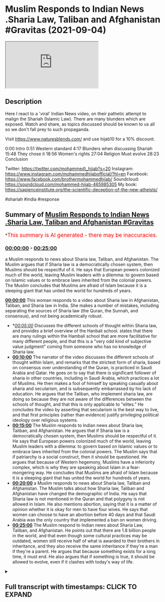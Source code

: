 # Muslim Responds to Indian News .Sharia Law, Taliban and Afghanistan #Gravitas (2021-09-04)

<iframe loading='lazy' src='https://www.youtube.com/embed/nvIoWunqmZ4'></iframe>

## Description

Here I react to a 'viral' Indian News video, on their pathetic attempt to malign the Shariah (Islamic Law). There are many blunders which are exposed. Watch and share, as topics discussed should be known to us all so we don't fall prey to such propaganda.

Visit https://www.naturesblends.com/ and use hijab10 for a 10% discount.

0:00 Intro
0:51 Western standard
4:17 Blunders when discussing Shariah
15:48 They chose it
18:56 Women's rights
27:04 Religion Must evolve
28:23 Conclusion

Twitter: https://twitter.com/mohammed\_hijab?s=20
Instagram: https://www.instagram.com/mohammedhijabofficial/?hl=en
Facebook: https://www.facebook.com/brothermohammedhijab/
Soundcloud: https://soundcloud.com/mohammed-hijab-465985305
My book: https://sapienceinstitute.org/the-scientific-deception-of-the-new-atheists/

\#shariah #india #response

## Summary of [Muslim Responds to Indian News .Sharia Law, Taliban and Afghanistan #Gravitas](https://www.youtube.com/watch?v=nvIoWunqmZ4)

\*<span style="color:red; font-size:125%">This summary is AI generated - there may be inaccuracies</span>.

### [00:00:00](https://www.youtube.com/watch?v=nvIoWunqmZ4\&t=0) - [00:25:00](https://www.youtube.com/watch?v=nvIoWunqmZ4\&t=1500)

a Muslim responds to news about Sharia law, Taliban, and Afghanistan. The Muslim argues that if Sharia law is a democratically chosen system, then Muslims should be respectful of it. He says that European powers colonized much of the world, leaving Muslim leaders with a dilemma: to govern based on Islamic values or to embrace laws inherited from the colonial powers. The Muslim concludes that Muslims are afraid of Islam because it is a sleeping giant that has united the world for hundreds of years.

**[00:00:00](https://www.youtube.com/watch?v=nvIoWunqmZ4\&t=0)** This woman responds to a video about Sharia law in Afghanistan, Taliban, and Sharia law in India. She makes a number of mistakes, including separating the sources of Sharia law (the Quran, the Sunnah, and consensus), and not being academically robust.

*   \**[00:05:00](https://www.youtube.com/watch?v=nvIoWunqmZ4\&t=300)* Discusses the different schools of thought within Sharia law, and provides a brief overview of the Hanbali school. states that there are many rulings within the Hambali school that are more facilitative for many different people, and that this is a "very odd kind of subjective value judgment" coming from someone who has no knowledge of Sharia law.
*   **[00:10:00](https://www.youtube.com/watch?v=nvIoWunqmZ4\&t=600)** The narrator of the video discusses the different schools of thought within Islam, and remarks that the strictest form of sharia, based on consensus over understanding of the Quran, is practiced in Saudi Arabia and Qatar. He goes on to say that there is significant follower of sharia in other countries, including in Saudi Arabia, which practices a lot of Muslims. He then makes a fool of himself by speaking casually about sharia and secularism, and is subsequently embarrassed by his lack of education. He argues that the Taliban, who implement sharia law, are doing so because they are not aware of the differences between the schools of thought, and that this is only applicable to "elites." He concludes the video by asserting that secularism is the best way to live, and that first principles (rather than evidence) justify privileging political ideology over religious systems.
*   **[00:15:00](https://www.youtube.com/watch?v=nvIoWunqmZ4\&t=900)** The Muslim responds to Indian news about Sharia law, Taliban, and Afghanistan. He argues that if Sharia law is a democratically chosen system, then Muslims should be respectful of it. He says that European powers colonized much of the world, leaving Muslim leaders with a dilemma: to govern based on Islamic values or to embrace laws inherited from the colonial powers. The Muslim says that if patriarchy is a social construct, then it should be questioned. He argues that because of Western hegemony, Muslims have a inferiority complex, which is why they are speaking about Islam in a fear-mongering way. He concludes that Muslims are afraid of Islam because it is a sleeping giant that has united the world for hundreds of years.
*   **[00:20:00](https://www.youtube.com/watch?v=nvIoWunqmZ4\&t=1200)**  a Muslim responds to news about Sharia law, Taliban and Afghanistan. The Muslim talks about how Sharia law, Taliban and Afghanistan have changed the demographic of India. He says that Sharia law is not mentioned in the Quran and that polygyny is not allowed in Islam. He also mentions abortion, saying that it is a matter of opinion whether it is okay for men to have four wives. He says that women can choose to have an abortion before 40 days and that Saudi Arabia was the only country that implemented a ban on women driving.
*   **[00:25:00](https://www.youtube.com/watch?v=nvIoWunqmZ4\&t=1500)** The Muslim respond to Indian news about Sharia Law, Taliban, and Afghanistan. He points out that there are 1.8 billion people in the world, and that even though some cultural practices may be outdated, women still receive half of what is awarded to their brothers in inheritance, and they also receive the same inheritance if they're a man if they're a parent. He argues that because something exists for a long time, it must end. He also argues that if something is true, it should be allowed to evolve, even if it clashes with today's way of life.

<details><summary><h2>Full transcript with timestamps: CLICK TO EXPAND</h2></summary>

[0:00:00](https://youtu.be/nvIoWunqmZ4?t=0) \[Music]\
[0:00:05](https://youtu.be/nvIoWunqmZ4?t=5) is the hijab 10\
[0:00:07](https://youtu.be/nvIoWunqmZ4?t=7) discount code for 10 percent discount on\
[0:00:09](https://youtu.be/nvIoWunqmZ4?t=9) a wide range of products including\
[0:00:11](https://youtu.be/nvIoWunqmZ4?t=11) premium ethiopian black seed products\
[0:00:14](https://youtu.be/nvIoWunqmZ4?t=14) assalamu alaikum\
[0:00:16](https://youtu.be/nvIoWunqmZ4?t=16) i am going to respond to a video that\
[0:00:18](https://youtu.be/nvIoWunqmZ4?t=18) has gone semi viral you could actually\
[0:00:20](https://youtu.be/nvIoWunqmZ4?t=20) say it's gone viral depending on your\
[0:00:21](https://youtu.be/nvIoWunqmZ4?t=21) definition of course\
[0:00:22](https://youtu.be/nvIoWunqmZ4?t=22) a woman a broadcaster from india who has\
[0:00:25](https://youtu.be/nvIoWunqmZ4?t=25) perpetuated falsehood really monstrous\
[0:00:28](https://youtu.be/nvIoWunqmZ4?t=28) falsehoods one after the other blunders\
[0:00:30](https://youtu.be/nvIoWunqmZ4?t=30) she's made blunders mistakes speaking\
[0:00:32](https://youtu.be/nvIoWunqmZ4?t=32) with authority where she shouldn't have\
[0:00:34](https://youtu.be/nvIoWunqmZ4?t=34) done so\
[0:00:35](https://youtu.be/nvIoWunqmZ4?t=35) and i'm gonna be reacting to this video\
[0:00:37](https://youtu.be/nvIoWunqmZ4?t=37) of this woman speaking about the\
[0:00:38](https://youtu.be/nvIoWunqmZ4?t=38) afghanistan situation about the taliban\
[0:00:41](https://youtu.be/nvIoWunqmZ4?t=41) about the sharia law in fact the video\
[0:00:43](https://youtu.be/nvIoWunqmZ4?t=43) is entitled what is the sharia law so\
[0:00:46](https://youtu.be/nvIoWunqmZ4?t=46) that's a cess\
[0:00:47](https://youtu.be/nvIoWunqmZ4?t=47) in watching this video whether this\
[0:00:48](https://youtu.be/nvIoWunqmZ4?t=48) woman understands that which she's\
[0:00:51](https://youtu.be/nvIoWunqmZ4?t=51) talking about\
[0:00:52](https://youtu.be/nvIoWunqmZ4?t=52) there was a time when afghanistan was a\
[0:00:54](https://youtu.be/nvIoWunqmZ4?t=54) modern state faith was a private matter\
[0:00:57](https://youtu.be/nvIoWunqmZ4?t=57) so already we're talking about modernity\
[0:00:58](https://youtu.be/nvIoWunqmZ4?t=58) right so there's an assumption from the\
[0:01:00](https://youtu.be/nvIoWunqmZ4?t=60) very outset that western modernity\
[0:01:03](https://youtu.be/nvIoWunqmZ4?t=63) progressivism in that sense\
[0:01:05](https://youtu.be/nvIoWunqmZ4?t=65) is potentially the barometer or the\
[0:01:07](https://youtu.be/nvIoWunqmZ4?t=67) standard\
[0:01:08](https://youtu.be/nvIoWunqmZ4?t=68) that we should meet well these\
[0:01:10](https://youtu.be/nvIoWunqmZ4?t=70) assertions or these assumptions\
[0:01:13](https://youtu.be/nvIoWunqmZ4?t=73) have to be evidence in and of themselves\
[0:01:15](https://youtu.be/nvIoWunqmZ4?t=75) we don't need to\
[0:01:16](https://youtu.be/nvIoWunqmZ4?t=76) go towards modernity or progressivism or\
[0:01:19](https://youtu.be/nvIoWunqmZ4?t=79) western culture\
[0:01:20](https://youtu.be/nvIoWunqmZ4?t=80) and if you do if you do want to put us\
[0:01:22](https://youtu.be/nvIoWunqmZ4?t=82) in that kind of category of going\
[0:01:24](https://youtu.be/nvIoWunqmZ4?t=84) towards this and you think that's the\
[0:01:25](https://youtu.be/nvIoWunqmZ4?t=85) right thing to do then you have to argue\
[0:01:27](https://youtu.be/nvIoWunqmZ4?t=87) for that from first principles it's not\
[0:01:29](https://youtu.be/nvIoWunqmZ4?t=89) good enough to just say well it's\
[0:01:31](https://youtu.be/nvIoWunqmZ4?t=91) modernity and assume it you have to\
[0:01:33](https://youtu.be/nvIoWunqmZ4?t=93) argue from the beginning and i come to\
[0:01:34](https://youtu.be/nvIoWunqmZ4?t=94) you with arguably the most controversial\
[0:01:37](https://youtu.be/nvIoWunqmZ4?t=97) concept in the world\
[0:01:39](https://youtu.be/nvIoWunqmZ4?t=99) it's arguably the most controversial\
[0:01:41](https://youtu.be/nvIoWunqmZ4?t=101) concept in the world of course it's not\
[0:01:43](https://youtu.be/nvIoWunqmZ4?t=103) maybe befitting for me to to outline the\
[0:01:46](https://youtu.be/nvIoWunqmZ4?t=106) fact that controversiality does not\
[0:01:48](https://youtu.be/nvIoWunqmZ4?t=108) equate to falsity and i'm not saying\
[0:01:50](https://youtu.be/nvIoWunqmZ4?t=110) that she's saying that but just to make\
[0:01:52](https://youtu.be/nvIoWunqmZ4?t=112) sure that our audience or the end user\
[0:01:54](https://youtu.be/nvIoWunqmZ4?t=114) here is fully familiar with this point\
[0:01:56](https://youtu.be/nvIoWunqmZ4?t=116) but is it the most controversial thing\
[0:01:58](https://youtu.be/nvIoWunqmZ4?t=118) in the world\
[0:01:59](https://youtu.be/nvIoWunqmZ4?t=119) i mean\
[0:02:00](https://youtu.be/nvIoWunqmZ4?t=120) there are lots of things historically\
[0:02:02](https://youtu.be/nvIoWunqmZ4?t=122) and contemporaneously that have been\
[0:02:04](https://youtu.be/nvIoWunqmZ4?t=124) more controversial the shape of the\
[0:02:05](https://youtu.be/nvIoWunqmZ4?t=125) earth has been extremely controversial\
[0:02:07](https://youtu.be/nvIoWunqmZ4?t=127) on the history of cosmology in the last\
[0:02:09](https://youtu.be/nvIoWunqmZ4?t=129) thousand years\
[0:02:10](https://youtu.be/nvIoWunqmZ4?t=130) even more controversial you could argue\
[0:02:12](https://youtu.be/nvIoWunqmZ4?t=132) a sati\
[0:02:13](https://youtu.be/nvIoWunqmZ4?t=133) a practice called sati\
[0:02:15](https://youtu.be/nvIoWunqmZ4?t=135) that was done by hindu women\
[0:02:17](https://youtu.be/nvIoWunqmZ4?t=137) historically and even up until the\
[0:02:18](https://youtu.be/nvIoWunqmZ4?t=138) modern age actually and this practice\
[0:02:22](https://youtu.be/nvIoWunqmZ4?t=142) what involved a woman burning herself\
[0:02:24](https://youtu.be/nvIoWunqmZ4?t=144) in mourning\
[0:02:26](https://youtu.be/nvIoWunqmZ4?t=146) for her husband's death\
[0:02:29](https://youtu.be/nvIoWunqmZ4?t=149) talk about women's rights so one of\
[0:02:31](https://youtu.be/nvIoWunqmZ4?t=151) those things it took the colonial powers\
[0:02:33](https://youtu.be/nvIoWunqmZ4?t=153) the british powers to come and outlaw\
[0:02:34](https://youtu.be/nvIoWunqmZ4?t=154) this thing the white man to come and\
[0:02:36](https://youtu.be/nvIoWunqmZ4?t=156) tell you what was right and wrong\
[0:02:38](https://youtu.be/nvIoWunqmZ4?t=158) yes no wonder why you're so obsessed\
[0:02:40](https://youtu.be/nvIoWunqmZ4?t=160) with the white man because he stops you\
[0:02:41](https://youtu.be/nvIoWunqmZ4?t=161) from burning yourselves i mean i\
[0:02:43](https://youtu.be/nvIoWunqmZ4?t=163) understand the inferiority complex here\
[0:02:46](https://youtu.be/nvIoWunqmZ4?t=166) but\
[0:02:47](https://youtu.be/nvIoWunqmZ4?t=167) let's not try and think now that\
[0:02:51](https://youtu.be/nvIoWunqmZ4?t=171) this is the once again the barometer\
[0:02:53](https://youtu.be/nvIoWunqmZ4?t=173) that we must all fulfill or the\
[0:02:56](https://youtu.be/nvIoWunqmZ4?t=176) um\
[0:02:56](https://youtu.be/nvIoWunqmZ4?t=176) the the standard that we must all meet\
[0:02:58](https://youtu.be/nvIoWunqmZ4?t=178) the white man standard why is it so\
[0:03:01](https://youtu.be/nvIoWunqmZ4?t=181) controversial why does the world fear it\
[0:03:03](https://youtu.be/nvIoWunqmZ4?t=183) will take afghanistan further back in\
[0:03:06](https://youtu.be/nvIoWunqmZ4?t=186) time\
[0:03:08](https://youtu.be/nvIoWunqmZ4?t=188) what do you mean by the world do you\
[0:03:09](https://youtu.be/nvIoWunqmZ4?t=189) mean the white man\
[0:03:11](https://youtu.be/nvIoWunqmZ4?t=191) is that what we mean or the western\
[0:03:12](https://youtu.be/nvIoWunqmZ4?t=192) powers or colonial powers or ex-colonial\
[0:03:14](https://youtu.be/nvIoWunqmZ4?t=194) powers or the superpowers who do you\
[0:03:15](https://youtu.be/nvIoWunqmZ4?t=195) mean by\
[0:03:17](https://youtu.be/nvIoWunqmZ4?t=197) the world\
[0:03:18](https://youtu.be/nvIoWunqmZ4?t=198) okay let's keep listening we've spoken\
[0:03:20](https://youtu.be/nvIoWunqmZ4?t=200) to a lot of scholars and experts to put\
[0:03:22](https://youtu.be/nvIoWunqmZ4?t=202) this report together you've spoken to a\
[0:03:24](https://youtu.be/nvIoWunqmZ4?t=204) lot of scholars and experts so i'm\
[0:03:26](https://youtu.be/nvIoWunqmZ4?t=206) expecting what you say about sharia law\
[0:03:28](https://youtu.be/nvIoWunqmZ4?t=208) is going to be something which is\
[0:03:29](https://youtu.be/nvIoWunqmZ4?t=209) academically robust and if if not then\
[0:03:32](https://youtu.be/nvIoWunqmZ4?t=212) you will be\
[0:03:33](https://youtu.be/nvIoWunqmZ4?t=213) obviously to blame thanks to the\
[0:03:35](https://youtu.be/nvIoWunqmZ4?t=215) misrepresentation manipulation and\
[0:03:37](https://youtu.be/nvIoWunqmZ4?t=217) misuse of the sharia by whom islamic\
[0:03:40](https://youtu.be/nvIoWunqmZ4?t=220) regimes politicians clerics radicals\
[0:03:43](https://youtu.be/nvIoWunqmZ4?t=223) terrorists they've all used the sharia\
[0:03:45](https://youtu.be/nvIoWunqmZ4?t=225) to rule in the name of god\
[0:03:47](https://youtu.be/nvIoWunqmZ4?t=227) so coming back to the question what is\
[0:03:48](https://youtu.be/nvIoWunqmZ4?t=228) the sharia well there is no\
[0:03:50](https://youtu.be/nvIoWunqmZ4?t=230) that's not the exclusive property of\
[0:03:52](https://youtu.be/nvIoWunqmZ4?t=232) religious disciples\
[0:03:54](https://youtu.be/nvIoWunqmZ4?t=234) many radicals and terrorists have used\
[0:03:56](https://youtu.be/nvIoWunqmZ4?t=236) secular ideology to do the same thing so\
[0:03:59](https://youtu.be/nvIoWunqmZ4?t=239) this is not this is not an exclusivist\
[0:04:01](https://youtu.be/nvIoWunqmZ4?t=241) discourse here i mean we can we can\
[0:04:03](https://youtu.be/nvIoWunqmZ4?t=243) point to stalin we can point to even\
[0:04:05](https://youtu.be/nvIoWunqmZ4?t=245) lenin we can point to mao we can point\
[0:04:07](https://youtu.be/nvIoWunqmZ4?t=247) to many different people who had\
[0:04:09](https://youtu.be/nvIoWunqmZ4?t=249) materialist ideologies and who did the\
[0:04:11](https://youtu.be/nvIoWunqmZ4?t=251) same thing\
[0:04:12](https://youtu.be/nvIoWunqmZ4?t=252) so\
[0:04:13](https://youtu.be/nvIoWunqmZ4?t=253) this is not an exclusivist discourse and\
[0:04:15](https://youtu.be/nvIoWunqmZ4?t=255) you shouldn't make it seem as if it is\
[0:04:17](https://youtu.be/nvIoWunqmZ4?t=257) where do the rules come from three\
[0:04:19](https://youtu.be/nvIoWunqmZ4?t=259) sources the quran which is islam's holy\
[0:04:21](https://youtu.be/nvIoWunqmZ4?t=261) book the sunnah which is basically the\
[0:04:23](https://youtu.be/nvIoWunqmZ4?t=263) deeds of prophet muhammad and the hadees\
[0:04:25](https://youtu.be/nvIoWunqmZ4?t=265) the sayings of the prophet this is the\
[0:04:28](https://youtu.be/nvIoWunqmZ4?t=268) first major blunder it's actually a huge\
[0:04:30](https://youtu.be/nvIoWunqmZ4?t=270) blunder\
[0:04:31](https://youtu.be/nvIoWunqmZ4?t=271) it's the quran\
[0:04:33](https://youtu.be/nvIoWunqmZ4?t=273) the hadith which is the sunnah i don't\
[0:04:35](https://youtu.be/nvIoWunqmZ4?t=275) know why you've separated the two things\
[0:04:37](https://youtu.be/nvIoWunqmZ4?t=277) and then the third thing is ishmael\
[0:04:39](https://youtu.be/nvIoWunqmZ4?t=279) which is consensus and the fourth thing\
[0:04:40](https://youtu.be/nvIoWunqmZ4?t=280) is yes\
[0:04:42](https://youtu.be/nvIoWunqmZ4?t=282) and actually nezhamad dina tofi who is a\
[0:04:44](https://youtu.be/nvIoWunqmZ4?t=284) one of the specialists of the principles\
[0:04:46](https://youtu.be/nvIoWunqmZ4?t=286) of jurisprudence\
[0:04:48](https://youtu.be/nvIoWunqmZ4?t=288) he mentions 11 sources all together\
[0:04:50](https://youtu.be/nvIoWunqmZ4?t=290) including\
[0:04:54](https://youtu.be/nvIoWunqmZ4?t=294) so\
[0:04:56](https://youtu.be/nvIoWunqmZ4?t=296) the saying of the sahabi all the rulings\
[0:04:59](https://youtu.be/nvIoWunqmZ4?t=299) of those who came before us in terms of\
[0:05:00](https://youtu.be/nvIoWunqmZ4?t=300) the other uh legal systems of moses and\
[0:05:03](https://youtu.be/nvIoWunqmZ4?t=303) for example abraham and so on\
[0:05:07](https://youtu.be/nvIoWunqmZ4?t=307) which is the idea of the common interest\
[0:05:08](https://youtu.be/nvIoWunqmZ4?t=308) all of these things are also sources of\
[0:05:10](https://youtu.be/nvIoWunqmZ4?t=310) sharia\
[0:05:11](https://youtu.be/nvIoWunqmZ4?t=311) and this is the reductionist\
[0:05:12](https://youtu.be/nvIoWunqmZ4?t=312) understanding that has left a lot of\
[0:05:13](https://youtu.be/nvIoWunqmZ4?t=313) people like yourself\
[0:05:16](https://youtu.be/nvIoWunqmZ4?t=316) reducing the sharia to just one or two\
[0:05:18](https://youtu.be/nvIoWunqmZ4?t=318) sources\
[0:05:19](https://youtu.be/nvIoWunqmZ4?t=319) this is not the case and in fact you\
[0:05:21](https://youtu.be/nvIoWunqmZ4?t=321) haven't even represented it correctly\
[0:05:22](https://youtu.be/nvIoWunqmZ4?t=322) according to any school of thought shia\
[0:05:24](https://youtu.be/nvIoWunqmZ4?t=324) or sunnah this is completely false what\
[0:05:27](https://youtu.be/nvIoWunqmZ4?t=327) you've said there is wrong listen to me\
[0:05:29](https://youtu.be/nvIoWunqmZ4?t=329) carefully what you said there is wrong\
[0:05:31](https://youtu.be/nvIoWunqmZ4?t=331) because once again to reiterate the four\
[0:05:34](https://youtu.be/nvIoWunqmZ4?t=334) major\
[0:05:35](https://youtu.be/nvIoWunqmZ4?t=335) masada sharia if you like\
[0:05:37](https://youtu.be/nvIoWunqmZ4?t=337) or the the four major sources of sharia\
[0:05:40](https://youtu.be/nvIoWunqmZ4?t=340) are the quran as you've mentioned the\
[0:05:42](https://youtu.be/nvIoWunqmZ4?t=342) sunnah which is the hadith which itself\
[0:05:44](https://youtu.be/nvIoWunqmZ4?t=344) is subdivided into different types\
[0:05:46](https://youtu.be/nvIoWunqmZ4?t=346) authentic sahih yamatawa\
[0:05:49](https://youtu.be/nvIoWunqmZ4?t=349) hassan hasan\
[0:05:55](https://youtu.be/nvIoWunqmZ4?t=355) and these categorizations are known by\
[0:05:56](https://youtu.be/nvIoWunqmZ4?t=356) the people of hadith and then you have\
[0:05:59](https://youtu.be/nvIoWunqmZ4?t=359) ishmael which is the legal consensus\
[0:06:01](https://youtu.be/nvIoWunqmZ4?t=361) which is defined by or as\
[0:06:04](https://youtu.be/nvIoWunqmZ4?t=364) the\
[0:06:06](https://youtu.be/nvIoWunqmZ4?t=366) the consensus of the jurists in one\
[0:06:08](https://youtu.be/nvIoWunqmZ4?t=368) specific time in one specific issue in\
[0:06:11](https://youtu.be/nvIoWunqmZ4?t=371) one of\
[0:06:12](https://youtu.be/nvIoWunqmZ4?t=372) the issues of the uh islamic\
[0:06:15](https://youtu.be/nvIoWunqmZ4?t=375) law\
[0:06:16](https://youtu.be/nvIoWunqmZ4?t=376) this is ishmael and then you have chaos\
[0:06:18](https://youtu.be/nvIoWunqmZ4?t=378) which is legal analogy for example if\
[0:06:20](https://youtu.be/nvIoWunqmZ4?t=380) something is haram\
[0:06:22](https://youtu.be/nvIoWunqmZ4?t=382) in the quran but then there's something\
[0:06:24](https://youtu.be/nvIoWunqmZ4?t=384) which also has the same causative\
[0:06:25](https://youtu.be/nvIoWunqmZ4?t=385) reasoning they analogize onto it for\
[0:06:28](https://youtu.be/nvIoWunqmZ4?t=388) example\
[0:06:29](https://youtu.be/nvIoWunqmZ4?t=389) alcohol is haram or wine is haram let's\
[0:06:32](https://youtu.be/nvIoWunqmZ4?t=392) say they analogize on to that\
[0:06:34](https://youtu.be/nvIoWunqmZ4?t=394) that smoking weed is haram they smoking\
[0:06:38](https://youtu.be/nvIoWunqmZ4?t=398) anything that intoxic hallucinogens are\
[0:06:39](https://youtu.be/nvIoWunqmZ4?t=399) haram because it's\
[0:06:42](https://youtu.be/nvIoWunqmZ4?t=402) analogized onto and this is one of the\
[0:06:45](https://youtu.be/nvIoWunqmZ4?t=405) masada if you like one of the\
[0:06:48](https://youtu.be/nvIoWunqmZ4?t=408) sources of sharia but there are these\
[0:06:50](https://youtu.be/nvIoWunqmZ4?t=410) are the four main ones there are other\
[0:06:51](https://youtu.be/nvIoWunqmZ4?t=411) ones like masala\
[0:06:53](https://youtu.be/nvIoWunqmZ4?t=413) this is actually a source of sharia\
[0:06:55](https://youtu.be/nvIoWunqmZ4?t=415) masala is the common interest\
[0:06:58](https://youtu.be/nvIoWunqmZ4?t=418) a lot of people are asking why is it\
[0:06:59](https://youtu.be/nvIoWunqmZ4?t=419) that the taliban are\
[0:07:00](https://youtu.be/nvIoWunqmZ4?t=420) acting in a more pragmatic manner now\
[0:07:03](https://youtu.be/nvIoWunqmZ4?t=423) is because of this source see if you if\
[0:07:05](https://youtu.be/nvIoWunqmZ4?t=425) you knew these things then you'd know\
[0:07:07](https://youtu.be/nvIoWunqmZ4?t=427) how to operate and how to interact with\
[0:07:10](https://youtu.be/nvIoWunqmZ4?t=430) those who you disagree with you don't\
[0:07:11](https://youtu.be/nvIoWunqmZ4?t=431) even know the source of sharia ah\
[0:07:13](https://youtu.be/nvIoWunqmZ4?t=433) therefore your analysis is going to be\
[0:07:15](https://youtu.be/nvIoWunqmZ4?t=435) reductionist is going to be false and\
[0:07:17](https://youtu.be/nvIoWunqmZ4?t=437) it's going to be lacking where are the\
[0:07:19](https://youtu.be/nvIoWunqmZ4?t=439) scholars now that you said you they\
[0:07:21](https://youtu.be/nvIoWunqmZ4?t=441) don't even know the basis of\
[0:07:23](https://youtu.be/nvIoWunqmZ4?t=443) sharia\
[0:07:24](https://youtu.be/nvIoWunqmZ4?t=444) in islam\
[0:07:25](https://youtu.be/nvIoWunqmZ4?t=445) there's a range of other sources to work\
[0:07:27](https://youtu.be/nvIoWunqmZ4?t=447) out how god wants muslims to live but\
[0:07:30](https://youtu.be/nvIoWunqmZ4?t=450) there is no single law book no definite\
[0:07:33](https://youtu.be/nvIoWunqmZ4?t=453) statute no said judicial proceeding\
[0:07:36](https://youtu.be/nvIoWunqmZ4?t=456) that's false there is a set judicial\
[0:07:37](https://youtu.be/nvIoWunqmZ4?t=457) precedent it's not precedent it's\
[0:07:39](https://youtu.be/nvIoWunqmZ4?t=459) precedent and there is a there is a set\
[0:07:42](https://youtu.be/nvIoWunqmZ4?t=462) precedent from the ishmael\
[0:07:44](https://youtu.be/nvIoWunqmZ4?t=464) so when scholars make a decision on the\
[0:07:47](https://youtu.be/nvIoWunqmZ4?t=467) par or on the uh on whatever his issue\
[0:07:49](https://youtu.be/nvIoWunqmZ4?t=469) is they look at the ishmael if there's a\
[0:07:50](https://youtu.be/nvIoWunqmZ4?t=470) ishmael or a consensus of a past that\
[0:07:54](https://youtu.be/nvIoWunqmZ4?t=474) acts effectively like a judicial\
[0:07:56](https://youtu.be/nvIoWunqmZ4?t=476) president it's basically a vast\
[0:07:58](https://youtu.be/nvIoWunqmZ4?t=478) collection of different often\
[0:08:00](https://youtu.be/nvIoWunqmZ4?t=480) conflicting interpretations\
[0:08:02](https://youtu.be/nvIoWunqmZ4?t=482) these are that's not\
[0:08:04](https://youtu.be/nvIoWunqmZ4?t=484) see you're confusing it yourself you\
[0:08:05](https://youtu.be/nvIoWunqmZ4?t=485) said sharia is different because the\
[0:08:08](https://youtu.be/nvIoWunqmZ4?t=488) interpretations and sharia is god's will\
[0:08:10](https://youtu.be/nvIoWunqmZ4?t=490) now you're saying that sharia has got\
[0:08:12](https://youtu.be/nvIoWunqmZ4?t=492) sharia is diff different interpretations\
[0:08:14](https://youtu.be/nvIoWunqmZ4?t=494) which is false you can't even keep up\
[0:08:16](https://youtu.be/nvIoWunqmZ4?t=496) with your own script that you're reading\
[0:08:18](https://youtu.be/nvIoWunqmZ4?t=498) in front of your face\
[0:08:20](https://youtu.be/nvIoWunqmZ4?t=500) this is ignorance compounded\
[0:08:22](https://youtu.be/nvIoWunqmZ4?t=502) interpretations gave birth to five\
[0:08:24](https://youtu.be/nvIoWunqmZ4?t=504) schools of thought five legal schools of\
[0:08:27](https://youtu.be/nvIoWunqmZ4?t=507) sharia and you must know this there are\
[0:08:28](https://youtu.be/nvIoWunqmZ4?t=508) different kinds of sharia\
[0:08:30](https://youtu.be/nvIoWunqmZ4?t=510) we must know this and you're gonna teach\
[0:08:31](https://youtu.be/nvIoWunqmZ4?t=511) us you must know this\
[0:08:33](https://youtu.be/nvIoWunqmZ4?t=513) by the way there are more than four five\
[0:08:35](https://youtu.be/nvIoWunqmZ4?t=515) six seven schools of thought these are\
[0:08:36](https://youtu.be/nvIoWunqmZ4?t=516) the ones which have survived\
[0:08:38](https://youtu.be/nvIoWunqmZ4?t=518) there are many schools of thought atari\
[0:08:40](https://youtu.be/nvIoWunqmZ4?t=520) had a school of thought\
[0:08:41](https://youtu.be/nvIoWunqmZ4?t=521) had a school of thought these big names\
[0:08:43](https://youtu.be/nvIoWunqmZ4?t=523) had a school of thought they just\
[0:08:44](https://youtu.be/nvIoWunqmZ4?t=524) haven't survived so if you want to be\
[0:08:46](https://youtu.be/nvIoWunqmZ4?t=526) meticulous and you want to be precise\
[0:08:48](https://youtu.be/nvIoWunqmZ4?t=528) then don't speak in the way that you've\
[0:08:50](https://youtu.be/nvIoWunqmZ4?t=530) just spoken\
[0:08:56](https://youtu.be/nvIoWunqmZ4?t=536) these four belong to sunni islam the\
[0:08:58](https://youtu.be/nvIoWunqmZ4?t=538) fifth is a shia version of what about\
[0:09:02](https://youtu.be/nvIoWunqmZ4?t=542) what about the what about zaydi shias\
[0:09:05](https://youtu.be/nvIoWunqmZ4?t=545) you've completely missed a big chunks so\
[0:09:07](https://youtu.be/nvIoWunqmZ4?t=547) you're all over the place zaydi shia is\
[0:09:09](https://youtu.be/nvIoWunqmZ4?t=549) they are the majority of the yemeni\
[0:09:11](https://youtu.be/nvIoWunqmZ4?t=551) population of shiites you've completely\
[0:09:13](https://youtu.be/nvIoWunqmZ4?t=553) left them out in your analysis here how\
[0:09:15](https://youtu.be/nvIoWunqmZ4?t=555) comes\
[0:09:17](https://youtu.be/nvIoWunqmZ4?t=557) sharia it's called jafri\
[0:09:19](https://youtu.be/nvIoWunqmZ4?t=559) all five of them are named after\
[0:09:21](https://youtu.be/nvIoWunqmZ4?t=561) theologists and jurists the men who\
[0:09:24](https://youtu.be/nvIoWunqmZ4?t=564) theologians and jurists\
[0:09:27](https://youtu.be/nvIoWunqmZ4?t=567) yes\
[0:09:29](https://youtu.be/nvIoWunqmZ4?t=569) interpreted islamic texts\
[0:09:31](https://youtu.be/nvIoWunqmZ4?t=571) now look at this map\
[0:09:33](https://youtu.be/nvIoWunqmZ4?t=573) the hanbali school is the smallest and\
[0:09:35](https://youtu.be/nvIoWunqmZ4?t=575) strictest of them all it's primary\
[0:09:38](https://youtu.be/nvIoWunqmZ4?t=578) what you define as strict this is it\
[0:09:40](https://youtu.be/nvIoWunqmZ4?t=580) seems to be a very subjective reading\
[0:09:42](https://youtu.be/nvIoWunqmZ4?t=582) what do you define as a strict there's\
[0:09:43](https://youtu.be/nvIoWunqmZ4?t=583) many rulings in the hamburglar school of\
[0:09:45](https://youtu.be/nvIoWunqmZ4?t=585) thought\
[0:09:46](https://youtu.be/nvIoWunqmZ4?t=586) i'm not just saying that because\
[0:09:47](https://youtu.be/nvIoWunqmZ4?t=587) obviously i come from that school\
[0:09:48](https://youtu.be/nvIoWunqmZ4?t=588) thought but um there are many rulings\
[0:09:50](https://youtu.be/nvIoWunqmZ4?t=590) which are by and large more facilitative\
[0:09:54](https://youtu.be/nvIoWunqmZ4?t=594) for many different people so this is a\
[0:09:55](https://youtu.be/nvIoWunqmZ4?t=595) very\
[0:09:56](https://youtu.be/nvIoWunqmZ4?t=596) odd kind of subjective value judgment\
[0:09:58](https://youtu.be/nvIoWunqmZ4?t=598) coming from someone who has no knowledge\
[0:10:00](https://youtu.be/nvIoWunqmZ4?t=600) of any of the schools of thought and you\
[0:10:01](https://youtu.be/nvIoWunqmZ4?t=601) probably wouldn't ask you why is it the\
[0:10:02](https://youtu.be/nvIoWunqmZ4?t=602) strictest you probably wouldn't know how\
[0:10:03](https://youtu.be/nvIoWunqmZ4?t=603) to answer that\
[0:10:05](https://youtu.be/nvIoWunqmZ4?t=605) resource is the quran it is practiced in\
[0:10:07](https://youtu.be/nvIoWunqmZ4?t=607) saudi arabia and qatar\
[0:10:09](https://youtu.be/nvIoWunqmZ4?t=609) it also has significant followers in\
[0:10:11](https://youtu.be/nvIoWunqmZ4?t=611) these countries i mean saudi arabia yes\
[0:10:13](https://youtu.be/nvIoWunqmZ4?t=613) they practiced\
[0:10:14](https://youtu.be/nvIoWunqmZ4?t=614) a lot of a lot of people a lot of\
[0:10:16](https://youtu.be/nvIoWunqmZ4?t=616) jerusalem humbly there about a lot of\
[0:10:18](https://youtu.be/nvIoWunqmZ4?t=618) salafists who are not non-medhabi\
[0:10:21](https://youtu.be/nvIoWunqmZ4?t=621) actually in saudi arabia and so once\
[0:10:23](https://youtu.be/nvIoWunqmZ4?t=623) again the awam the the labe audience the\
[0:10:25](https://youtu.be/nvIoWunqmZ4?t=625) lay people this is very important for\
[0:10:27](https://youtu.be/nvIoWunqmZ4?t=627) even us to know as muslims there's a\
[0:10:28](https://youtu.be/nvIoWunqmZ4?t=628) difference between what the elitists or\
[0:10:30](https://youtu.be/nvIoWunqmZ4?t=630) the clerics or whatever it is they\
[0:10:32](https://youtu.be/nvIoWunqmZ4?t=632) practice and what the lay audience\
[0:10:35](https://youtu.be/nvIoWunqmZ4?t=635) their lay audience really doesn't have a\
[0:10:37](https://youtu.be/nvIoWunqmZ4?t=637) method\
[0:10:39](https://youtu.be/nvIoWunqmZ4?t=639) the ami doesn't really know about the\
[0:10:40](https://youtu.be/nvIoWunqmZ4?t=640) hamburglar school of if you ask him\
[0:10:41](https://youtu.be/nvIoWunqmZ4?t=641) what's the difference between himself\
[0:10:42](https://youtu.be/nvIoWunqmZ4?t=642) and hanafi they all know the difference\
[0:10:44](https://youtu.be/nvIoWunqmZ4?t=644) so this is only applicable really to the\
[0:10:46](https://youtu.be/nvIoWunqmZ4?t=646) elitists\
[0:10:47](https://youtu.be/nvIoWunqmZ4?t=647) but you wouldn't know that the shafi\
[0:10:49](https://youtu.be/nvIoWunqmZ4?t=649) school of sharia relies on consensus\
[0:10:51](https://youtu.be/nvIoWunqmZ4?t=651) over understanding of the quran i would\
[0:10:53](https://youtu.be/nvIoWunqmZ4?t=653) dare you i dare you to find me one book\
[0:10:57](https://youtu.be/nvIoWunqmZ4?t=657) from imam shafi's\
[0:10:59](https://youtu.be/nvIoWunqmZ4?t=659) the first book ever written\
[0:11:01](https://youtu.be/nvIoWunqmZ4?t=661) on usual by the way in islamic history\
[0:11:03](https://youtu.be/nvIoWunqmZ4?t=663) he is the one who which is islamic\
[0:11:05](https://youtu.be/nvIoWunqmZ4?t=665) jewish prudence are they to find me one\
[0:11:07](https://youtu.be/nvIoWunqmZ4?t=667) book of shafai usual which says that\
[0:11:10](https://youtu.be/nvIoWunqmZ4?t=670) consensus is\
[0:11:12](https://youtu.be/nvIoWunqmZ4?t=672) preferred over the quran there's no such\
[0:11:15](https://youtu.be/nvIoWunqmZ4?t=675) statement made by any scholar in islamic\
[0:11:17](https://youtu.be/nvIoWunqmZ4?t=677) history you've just made a fool of\
[0:11:18](https://youtu.be/nvIoWunqmZ4?t=678) yourself not realizing it speaking\
[0:11:20](https://youtu.be/nvIoWunqmZ4?t=680) nonchalantly and casually\
[0:11:23](https://youtu.be/nvIoWunqmZ4?t=683) this is embarrassing this is totally\
[0:11:24](https://youtu.be/nvIoWunqmZ4?t=684) embarrassing why are you speaking about\
[0:11:25](https://youtu.be/nvIoWunqmZ4?t=685) these matters\
[0:11:27](https://youtu.be/nvIoWunqmZ4?t=687) why are you speaking about these matters\
[0:11:29](https://youtu.be/nvIoWunqmZ4?t=689) you clearly are uneducated\
[0:11:31](https://youtu.be/nvIoWunqmZ4?t=691) you think you're educated you're\
[0:11:32](https://youtu.be/nvIoWunqmZ4?t=692) uneducated you're being educated right\
[0:11:34](https://youtu.be/nvIoWunqmZ4?t=694) now you've just made a huge blunder you\
[0:11:36](https://youtu.be/nvIoWunqmZ4?t=696) said the shafai school of thought relies\
[0:11:38](https://youtu.be/nvIoWunqmZ4?t=698) upon consensus over the understanding of\
[0:11:41](https://youtu.be/nvIoWunqmZ4?t=701) the quran and there is no such there is\
[0:11:43](https://youtu.be/nvIoWunqmZ4?t=703) not even one scholar in islamic history\
[0:11:45](https://youtu.be/nvIoWunqmZ4?t=705) from any school of thought who's ever\
[0:11:47](https://youtu.be/nvIoWunqmZ4?t=707) said such a thing you fool the hanafi\
[0:11:49](https://youtu.be/nvIoWunqmZ4?t=709) school the earliest the most flexible\
[0:11:51](https://youtu.be/nvIoWunqmZ4?t=711) version of the sharia it relies both on\
[0:11:54](https://youtu.be/nvIoWunqmZ4?t=714) consensus and independent reasoning the\
[0:11:56](https://youtu.be/nvIoWunqmZ4?t=716) hanafi school has the largest number\
[0:11:59](https://youtu.be/nvIoWunqmZ4?t=719) there's all of the schools of thor have\
[0:12:01](https://youtu.be/nvIoWunqmZ4?t=721) class except for the school of thought\
[0:12:03](https://youtu.be/nvIoWunqmZ4?t=723) so you're making as if this is a special\
[0:12:05](https://youtu.be/nvIoWunqmZ4?t=725) speciality of the hanafi method it's not\
[0:12:08](https://youtu.be/nvIoWunqmZ4?t=728) independent reasoning is ps which is\
[0:12:09](https://youtu.be/nvIoWunqmZ4?t=729) analyzing and then analogizing causative\
[0:12:12](https://youtu.be/nvIoWunqmZ4?t=732) reasoning and then and analyzing\
[0:12:14](https://youtu.be/nvIoWunqmZ4?t=734) backward formula this is not as special\
[0:12:15](https://youtu.be/nvIoWunqmZ4?t=735) as a speciality of the hanafi method all\
[0:12:18](https://youtu.be/nvIoWunqmZ4?t=738) of them if they have except for the\
[0:12:18](https://youtu.be/nvIoWunqmZ4?t=738) vladimir which he didn't mention\
[0:12:21](https://youtu.be/nvIoWunqmZ4?t=741) is uh in fact\
[0:12:22](https://youtu.be/nvIoWunqmZ4?t=742) has that has that future they live in\
[0:12:24](https://youtu.be/nvIoWunqmZ4?t=744) turkey jordan lebanon egypt afghanistan\
[0:12:27](https://youtu.be/nvIoWunqmZ4?t=747) pakistan india\
[0:12:29](https://youtu.be/nvIoWunqmZ4?t=749) yeah afghanistan so you've called it the\
[0:12:31](https://youtu.be/nvIoWunqmZ4?t=751) most flexible form of sharia\
[0:12:33](https://youtu.be/nvIoWunqmZ4?t=753) but but how do you square that with the\
[0:12:35](https://youtu.be/nvIoWunqmZ4?t=755) fact that the taliban are implementing\
[0:12:37](https://youtu.be/nvIoWunqmZ4?t=757) it you've you so you see there's\
[0:12:40](https://youtu.be/nvIoWunqmZ4?t=760) contradictory messaging here in your\
[0:12:41](https://youtu.be/nvIoWunqmZ4?t=761) broadcast you don't you don't even seem\
[0:12:43](https://youtu.be/nvIoWunqmZ4?t=763) to realize it that's how embarrassing it\
[0:12:45](https://youtu.be/nvIoWunqmZ4?t=765) is but the problem begins when religion\
[0:12:47](https://youtu.be/nvIoWunqmZ4?t=767) is mixed with governance\
[0:12:49](https://youtu.be/nvIoWunqmZ4?t=769) she says the problem begins when\
[0:12:51](https://youtu.be/nvIoWunqmZ4?t=771) religion is mixed with governance that's\
[0:12:53](https://youtu.be/nvIoWunqmZ4?t=773) that is a supposition you're making an\
[0:12:55](https://youtu.be/nvIoWunqmZ4?t=775) assertion you've gone from inform\
[0:12:57](https://youtu.be/nvIoWunqmZ4?t=777) informative broadcast to persuasive\
[0:13:00](https://youtu.be/nvIoWunqmZ4?t=780) broadcasting so now you're inserting a\
[0:13:02](https://youtu.be/nvIoWunqmZ4?t=782) secular ideal my question is the\
[0:13:05](https://youtu.be/nvIoWunqmZ4?t=785) presumption of secularity how can you\
[0:13:07](https://youtu.be/nvIoWunqmZ4?t=787) assert that without giving any evidence\
[0:13:10](https://youtu.be/nvIoWunqmZ4?t=790) what are your demonstrative proofs that\
[0:13:12](https://youtu.be/nvIoWunqmZ4?t=792) secularism is the neutral way or the\
[0:13:16](https://youtu.be/nvIoWunqmZ4?t=796) best way to live\
[0:13:18](https://youtu.be/nvIoWunqmZ4?t=798) do you have any evidence to in support\
[0:13:20](https://youtu.be/nvIoWunqmZ4?t=800) of secularism how do you even support\
[0:13:22](https://youtu.be/nvIoWunqmZ4?t=802) how do you even define secularism\
[0:13:24](https://youtu.be/nvIoWunqmZ4?t=804) because if secularism is a def is a\
[0:13:26](https://youtu.be/nvIoWunqmZ4?t=806) division between church and state\
[0:13:28](https://youtu.be/nvIoWunqmZ4?t=808) or religion and secular governance my\
[0:13:31](https://youtu.be/nvIoWunqmZ4?t=811) question to you is what constitutes his\
[0:13:33](https://youtu.be/nvIoWunqmZ4?t=813) religion if you look at the sociological\
[0:13:35](https://youtu.be/nvIoWunqmZ4?t=815) literature you'll find that there's\
[0:13:36](https://youtu.be/nvIoWunqmZ4?t=816) broad definitions which include\
[0:13:38](https://youtu.be/nvIoWunqmZ4?t=818) political ideologies things like\
[0:13:40](https://youtu.be/nvIoWunqmZ4?t=820) feminism things like liberalism and\
[0:13:42](https://youtu.be/nvIoWunqmZ4?t=822) things like ironically enough\
[0:13:44](https://youtu.be/nvIoWunqmZ4?t=824) constitutionalism republicanism\
[0:13:46](https://youtu.be/nvIoWunqmZ4?t=826) nationalism as well so if that is the\
[0:13:48](https://youtu.be/nvIoWunqmZ4?t=828) case\
[0:13:49](https://youtu.be/nvIoWunqmZ4?t=829) then to what extent can a government\
[0:13:51](https://youtu.be/nvIoWunqmZ4?t=831) like yours in india a nationalist\
[0:13:53](https://youtu.be/nvIoWunqmZ4?t=833) government a secular government one that\
[0:13:55](https://youtu.be/nvIoWunqmZ4?t=835) maybe claims to be liberal and democrat\
[0:13:56](https://youtu.be/nvIoWunqmZ4?t=836) democratic at the same time all those\
[0:13:58](https://youtu.be/nvIoWunqmZ4?t=838) things\
[0:13:59](https://youtu.be/nvIoWunqmZ4?t=839) could that be classified as a religious\
[0:14:01](https://youtu.be/nvIoWunqmZ4?t=841) type of reasoning or a religious kind of\
[0:14:04](https://youtu.be/nvIoWunqmZ4?t=844) thing in the first place and if it is\
[0:14:06](https://youtu.be/nvIoWunqmZ4?t=846) religion\
[0:14:07](https://youtu.be/nvIoWunqmZ4?t=847) then if it is religious then it wouldn't\
[0:14:08](https://youtu.be/nvIoWunqmZ4?t=848) be secular and so once again your ideal\
[0:14:11](https://youtu.be/nvIoWunqmZ4?t=851) would be dismissed why should we\
[0:14:14](https://youtu.be/nvIoWunqmZ4?t=854) prioritize even if barring\
[0:14:17](https://youtu.be/nvIoWunqmZ4?t=857) or bearing into consideration secularism\
[0:14:19](https://youtu.be/nvIoWunqmZ4?t=859) why why should we con why should we\
[0:14:22](https://youtu.be/nvIoWunqmZ4?t=862) privilege political ideology over and\
[0:14:24](https://youtu.be/nvIoWunqmZ4?t=864) above\
[0:14:25](https://youtu.be/nvIoWunqmZ4?t=865) theological\
[0:14:26](https://youtu.be/nvIoWunqmZ4?t=866) uh systems is there any argument that\
[0:14:28](https://youtu.be/nvIoWunqmZ4?t=868) you have from first principles that lead\
[0:14:30](https://youtu.be/nvIoWunqmZ4?t=870) us to that\
[0:14:32](https://youtu.be/nvIoWunqmZ4?t=872) so you see you see the problem is you've\
[0:14:34](https://youtu.be/nvIoWunqmZ4?t=874) inserted your opinion\
[0:14:36](https://youtu.be/nvIoWunqmZ4?t=876) my dear and unfortunately what you\
[0:14:38](https://youtu.be/nvIoWunqmZ4?t=878) haven't done is provide any evidence and\
[0:14:40](https://youtu.be/nvIoWunqmZ4?t=880) the quran states\
[0:14:44](https://youtu.be/nvIoWunqmZ4?t=884) bring your evidences for your truthful\
[0:14:45](https://youtu.be/nvIoWunqmZ4?t=885) many muslims who embrace the sharia\
[0:14:47](https://youtu.be/nvIoWunqmZ4?t=887) thought of it as a substitute for the\
[0:14:50](https://youtu.be/nvIoWunqmZ4?t=890) law of the land and that's where the\
[0:14:51](https://youtu.be/nvIoWunqmZ4?t=891) problem lies the sharia was just\
[0:14:53](https://youtu.be/nvIoWunqmZ4?t=893) supposed to be a way of living so now\
[0:14:56](https://youtu.be/nvIoWunqmZ4?t=896) you're making a theological claim you're\
[0:14:57](https://youtu.be/nvIoWunqmZ4?t=897) saying it's meant to be a way of living\
[0:14:58](https://youtu.be/nvIoWunqmZ4?t=898) it's not meant to be for governance\
[0:15:00](https://youtu.be/nvIoWunqmZ4?t=900) so but how would you make sense of all\
[0:15:02](https://youtu.be/nvIoWunqmZ4?t=902) the quranic verses in that hadith which\
[0:15:04](https://youtu.be/nvIoWunqmZ4?t=904) clearly indicates\
[0:15:06](https://youtu.be/nvIoWunqmZ4?t=906) that\
[0:15:07](https://youtu.be/nvIoWunqmZ4?t=907) which are addressing in the first place\
[0:15:09](https://youtu.be/nvIoWunqmZ4?t=909) politicians\
[0:15:11](https://youtu.be/nvIoWunqmZ4?t=911) generals and armies and so on and while\
[0:15:13](https://youtu.be/nvIoWunqmZ4?t=913) european nations later separated the\
[0:15:15](https://youtu.be/nvIoWunqmZ4?t=915) church from the state many islamic\
[0:15:17](https://youtu.be/nvIoWunqmZ4?t=917) countries did not\
[0:15:19](https://youtu.be/nvIoWunqmZ4?t=919) france britain and other europe so\
[0:15:23](https://youtu.be/nvIoWunqmZ4?t=923) so uh\
[0:15:25](https://youtu.be/nvIoWunqmZ4?t=925) european powers had colonized much of\
[0:15:27](https://youtu.be/nvIoWunqmZ4?t=927) west asia africa and asia when they left\
[0:15:30](https://youtu.be/nvIoWunqmZ4?t=930) leaders of the newly formed muslim\
[0:15:31](https://youtu.be/nvIoWunqmZ4?t=931) majority countries faced a dilemma\
[0:15:34](https://youtu.be/nvIoWunqmZ4?t=934) should they govern based on previous\
[0:15:36](https://youtu.be/nvIoWunqmZ4?t=936) islamic values or should they embrace\
[0:15:38](https://youtu.be/nvIoWunqmZ4?t=938) laws inherited leaders of those nations\
[0:15:41](https://youtu.be/nvIoWunqmZ4?t=941) that you're talking about were usually\
[0:15:43](https://youtu.be/nvIoWunqmZ4?t=943) puppet leaders installed by the colonial\
[0:15:46](https://youtu.be/nvIoWunqmZ4?t=946) overlords that just left well they chose\
[0:15:48](https://youtu.be/nvIoWunqmZ4?t=948) the sharia as the basis of their legal\
[0:15:50](https://youtu.be/nvIoWunqmZ4?t=950) justice system well you said it yourself\
[0:15:52](https://youtu.be/nvIoWunqmZ4?t=952) they chose if if that is what you\
[0:15:54](https://youtu.be/nvIoWunqmZ4?t=954) believe that they chose and the people\
[0:15:56](https://youtu.be/nvIoWunqmZ4?t=956) of the country chose that and we say 96\
[0:15:58](https://youtu.be/nvIoWunqmZ4?t=958) according to pew of afghani people want\
[0:16:00](https://youtu.be/nvIoWunqmZ4?t=960) the sharia isn't that a kind of\
[0:16:02](https://youtu.be/nvIoWunqmZ4?t=962) democratic reasoning\
[0:16:04](https://youtu.be/nvIoWunqmZ4?t=964) and if it is a kind of democratic\
[0:16:05](https://youtu.be/nvIoWunqmZ4?t=965) reasoning on your worldview shouldn't\
[0:16:07](https://youtu.be/nvIoWunqmZ4?t=967) you be respectful\
[0:16:09](https://youtu.be/nvIoWunqmZ4?t=969) respectful of that and get out of their\
[0:16:10](https://youtu.be/nvIoWunqmZ4?t=970) business what's your point why are you\
[0:16:12](https://youtu.be/nvIoWunqmZ4?t=972) getting involved in other people's\
[0:16:13](https://youtu.be/nvIoWunqmZ4?t=973) choices you said they chose the sharia\
[0:16:15](https://youtu.be/nvIoWunqmZ4?t=975) so what why is it what's got to do with\
[0:16:17](https://youtu.be/nvIoWunqmZ4?t=977) you as an indian what happens in\
[0:16:18](https://youtu.be/nvIoWunqmZ4?t=978) afghanistan iran or anywhere else\
[0:16:20](https://youtu.be/nvIoWunqmZ4?t=980) you're it's island of your business with\
[0:16:21](https://youtu.be/nvIoWunqmZ4?t=981) what you respect you should focus on the\
[0:16:23](https://youtu.be/nvIoWunqmZ4?t=983) minorities in india that are being\
[0:16:25](https://youtu.be/nvIoWunqmZ4?t=985) destroyed killed and lynched\
[0:16:27](https://youtu.be/nvIoWunqmZ4?t=987) if you want to talk about\
[0:16:29](https://youtu.be/nvIoWunqmZ4?t=989) rights human rights what makes this law\
[0:16:32](https://youtu.be/nvIoWunqmZ4?t=992) acceptable in some countries and\
[0:16:34](https://youtu.be/nvIoWunqmZ4?t=994) horrific in others\
[0:16:35](https://youtu.be/nvIoWunqmZ4?t=995) it's understanding and implementation\
[0:16:38](https://youtu.be/nvIoWunqmZ4?t=998) some countries enforce the most\
[0:16:39](https://youtu.be/nvIoWunqmZ4?t=999) discriminatory and patriarchal right so\
[0:16:42](https://youtu.be/nvIoWunqmZ4?t=1002) what does so if that's true what would\
[0:16:44](https://youtu.be/nvIoWunqmZ4?t=1004) make it different from any other system\
[0:16:47](https://youtu.be/nvIoWunqmZ4?t=1007) and now you've mentioned a key term\
[0:16:49](https://youtu.be/nvIoWunqmZ4?t=1009) what if i reject the term altogether as\
[0:16:51](https://youtu.be/nvIoWunqmZ4?t=1011) a social construct because actually if\
[0:16:53](https://youtu.be/nvIoWunqmZ4?t=1013) we say for example that patriarchy talks\
[0:16:56](https://youtu.be/nvIoWunqmZ4?t=1016) about oppression of men to women\
[0:16:58](https://youtu.be/nvIoWunqmZ4?t=1018) then there's a whole range of backlash\
[0:17:01](https://youtu.be/nvIoWunqmZ4?t=1021) literature now in the west even that\
[0:17:03](https://youtu.be/nvIoWunqmZ4?t=1023) actually calls into question that very\
[0:17:05](https://youtu.be/nvIoWunqmZ4?t=1025) notion warfarin himself talks in the\
[0:17:07](https://youtu.be/nvIoWunqmZ4?t=1027) myth of male power about the fact that\
[0:17:09](https://youtu.be/nvIoWunqmZ4?t=1029) if you define power as somebody's\
[0:17:12](https://youtu.be/nvIoWunqmZ4?t=1032) ability to have control of their own\
[0:17:13](https://youtu.be/nvIoWunqmZ4?t=1033) life then you can't say that men being\
[0:17:16](https://youtu.be/nvIoWunqmZ4?t=1036) forced to go to war and go into\
[0:17:17](https://youtu.be/nvIoWunqmZ4?t=1037) dangerous jobs and so on and so forth\
[0:17:19](https://youtu.be/nvIoWunqmZ4?t=1039) that counts as power and so your idea of\
[0:17:20](https://youtu.be/nvIoWunqmZ4?t=1040) patriarchy therefore will completely\
[0:17:23](https://youtu.be/nvIoWunqmZ4?t=1043) change forget about okay backlash\
[0:17:25](https://youtu.be/nvIoWunqmZ4?t=1045) literature even third wave feminists\
[0:17:27](https://youtu.be/nvIoWunqmZ4?t=1047) people like judith butler in her book\
[0:17:30](https://youtu.be/nvIoWunqmZ4?t=1050) gender troubles she puts into the\
[0:17:31](https://youtu.be/nvIoWunqmZ4?t=1051) question this notion of patriarchy so\
[0:17:34](https://youtu.be/nvIoWunqmZ4?t=1054) why should we assume patriarchy once\
[0:17:36](https://youtu.be/nvIoWunqmZ4?t=1056) again you're assuming all these labels\
[0:17:39](https://youtu.be/nvIoWunqmZ4?t=1059) patriarchy modernity progressivism\
[0:17:41](https://youtu.be/nvIoWunqmZ4?t=1061) without arguing them for them first on\
[0:17:43](https://youtu.be/nvIoWunqmZ4?t=1063) first principles why should we be\
[0:17:45](https://youtu.be/nvIoWunqmZ4?t=1065) colonized mentally and ideologically as\
[0:17:48](https://youtu.be/nvIoWunqmZ4?t=1068) you and i in our respective nations were\
[0:17:50](https://youtu.be/nvIoWunqmZ4?t=1070) colonized physically by the british\
[0:17:53](https://youtu.be/nvIoWunqmZ4?t=1073) troops\
[0:17:55](https://youtu.be/nvIoWunqmZ4?t=1075) why are you submitting\
[0:17:57](https://youtu.be/nvIoWunqmZ4?t=1077) in this manner\
[0:17:59](https://youtu.be/nvIoWunqmZ4?t=1079) why is there some kind of inferiority\
[0:18:01](https://youtu.be/nvIoWunqmZ4?t=1081) complex perhaps that you have\
[0:18:04](https://youtu.be/nvIoWunqmZ4?t=1084) are you weakened by\
[0:18:05](https://youtu.be/nvIoWunqmZ4?t=1085) western hegemony have you got nothing to\
[0:18:08](https://youtu.be/nvIoWunqmZ4?t=1088) offer or have you got nothing that\
[0:18:10](https://youtu.be/nvIoWunqmZ4?t=1090) you've extracted from your own culture\
[0:18:11](https://youtu.be/nvIoWunqmZ4?t=1091) that can compete with western\
[0:18:14](https://youtu.be/nvIoWunqmZ4?t=1094) ideological hegemony\
[0:18:15](https://youtu.be/nvIoWunqmZ4?t=1095) and is that the reason why you have such\
[0:18:17](https://youtu.be/nvIoWunqmZ4?t=1097) an inferiority complex we don't feel the\
[0:18:18](https://youtu.be/nvIoWunqmZ4?t=1098) same way unfortunately and you know the\
[0:18:20](https://youtu.be/nvIoWunqmZ4?t=1100) thing is you and i both know the reason\
[0:18:22](https://youtu.be/nvIoWunqmZ4?t=1102) why you're speaking about islam and\
[0:18:23](https://youtu.be/nvIoWunqmZ4?t=1103) they're all scared of it is because it's\
[0:18:25](https://youtu.be/nvIoWunqmZ4?t=1105) a sleeping giant that you don't want to\
[0:18:26](https://youtu.be/nvIoWunqmZ4?t=1106) wake up because it's the thing that for\
[0:18:29](https://youtu.be/nvIoWunqmZ4?t=1109) hundreds of years civilization lee had\
[0:18:32](https://youtu.be/nvIoWunqmZ4?t=1112) brought all of these different nations\
[0:18:34](https://youtu.be/nvIoWunqmZ4?t=1114) together\
[0:18:35](https://youtu.be/nvIoWunqmZ4?t=1115) multicultural multiracial\
[0:18:38](https://youtu.be/nvIoWunqmZ4?t=1118) and also multi-religious\
[0:18:41](https://youtu.be/nvIoWunqmZ4?t=1121) under one banner\
[0:18:42](https://youtu.be/nvIoWunqmZ4?t=1122) and it's the thing you're you're scared\
[0:18:44](https://youtu.be/nvIoWunqmZ4?t=1124) of which is why in your country your\
[0:18:46](https://youtu.be/nvIoWunqmZ4?t=1126) political leadership is doing what it's\
[0:18:48](https://youtu.be/nvIoWunqmZ4?t=1128) doing to the minorities there don't\
[0:18:50](https://youtu.be/nvIoWunqmZ4?t=1130) pretend we know why you keep mentioning\
[0:18:52](https://youtu.be/nvIoWunqmZ4?t=1132) muslims in your streams and islam\
[0:18:54](https://youtu.be/nvIoWunqmZ4?t=1134) because you're scared of it you're\
[0:18:55](https://youtu.be/nvIoWunqmZ4?t=1135) coward they selectively picked certain\
[0:18:58](https://youtu.be/nvIoWunqmZ4?t=1138) verses from the quran and legalized\
[0:19:00](https://youtu.be/nvIoWunqmZ4?t=1140) draconian practices\
[0:19:02](https://youtu.be/nvIoWunqmZ4?t=1142) like polygamy\
[0:19:04](https://youtu.be/nvIoWunqmZ4?t=1144) how is polygamy a draconian practice you\
[0:19:07](https://youtu.be/nvIoWunqmZ4?t=1147) seem not to even understand the words\
[0:19:08](https://youtu.be/nvIoWunqmZ4?t=1148) that you're using polygamy by the way is\
[0:19:10](https://youtu.be/nvIoWunqmZ4?t=1150) something which is sanctionable by\
[0:19:13](https://youtu.be/nvIoWunqmZ4?t=1153) liberalism there's nothing wrong with\
[0:19:15](https://youtu.be/nvIoWunqmZ4?t=1155) polygamy or liberalism tell me one thing\
[0:19:17](https://youtu.be/nvIoWunqmZ4?t=1157) that liberalism opposes about polygamy\
[0:19:20](https://youtu.be/nvIoWunqmZ4?t=1160) by the way hinduism which is probably\
[0:19:22](https://youtu.be/nvIoWunqmZ4?t=1162) the religion of your forefathers and\
[0:19:23](https://youtu.be/nvIoWunqmZ4?t=1163) predecessors i don't know if it's your\
[0:19:25](https://youtu.be/nvIoWunqmZ4?t=1165) religion as well but certainly it's the\
[0:19:26](https://youtu.be/nvIoWunqmZ4?t=1166) majority of religion in india allows\
[0:19:28](https://youtu.be/nvIoWunqmZ4?t=1168) polygamy let's take a look at what zakir\
[0:19:29](https://youtu.be/nvIoWunqmZ4?t=1169) naik the guy by the way you tried to\
[0:19:31](https://youtu.be/nvIoWunqmZ4?t=1171) kick out of your country because he was\
[0:19:32](https://youtu.be/nvIoWunqmZ4?t=1172) converting the people to islam\
[0:19:34](https://youtu.be/nvIoWunqmZ4?t=1174) yes and because of free speech let's see\
[0:19:36](https://youtu.be/nvIoWunqmZ4?t=1176) what he has to say about this matter if\
[0:19:38](https://youtu.be/nvIoWunqmZ4?t=1178) you read ramayan the father of ram king\
[0:19:41](https://youtu.be/nvIoWunqmZ4?t=1181) dashrath he had three wives\
[0:19:43](https://youtu.be/nvIoWunqmZ4?t=1183) if you read the vishnu sutra chapter\
[0:19:45](https://youtu.be/nvIoWunqmZ4?t=1185) number 24 verse number one it says a\
[0:19:47](https://youtu.be/nvIoWunqmZ4?t=1187) brahman can have four wives\
[0:19:49](https://youtu.be/nvIoWunqmZ4?t=1189) if read ma bharat krishna and how many\
[0:19:51](https://youtu.be/nvIoWunqmZ4?t=1191) wives four\
[0:19:52](https://youtu.be/nvIoWunqmZ4?t=1192) ten thousand ten thousand krishna had\
[0:19:55](https://youtu.be/nvIoWunqmZ4?t=1195) sixteen thousand one hundred and eight\
[0:19:56](https://youtu.be/nvIoWunqmZ4?t=1196) wives he didn't like hearing his voice\
[0:19:58](https://youtu.be/nvIoWunqmZ4?t=1198) did you\
[0:19:59](https://youtu.be/nvIoWunqmZ4?t=1199) made him made you angry didn't he like\
[0:20:01](https://youtu.be/nvIoWunqmZ4?t=1201) many of the hindus nationalist hindu\
[0:20:04](https://youtu.be/nvIoWunqmZ4?t=1204) nationalist racist i know how you feel\
[0:20:07](https://youtu.be/nvIoWunqmZ4?t=1207) about that man\
[0:20:08](https://youtu.be/nvIoWunqmZ4?t=1208) but you can die in your age with all due\
[0:20:10](https://youtu.be/nvIoWunqmZ4?t=1210) respect you can die in your rage\
[0:20:13](https://youtu.be/nvIoWunqmZ4?t=1213) because he still\
[0:20:14](https://youtu.be/nvIoWunqmZ4?t=1214) has changed the demographic of your\
[0:20:16](https://youtu.be/nvIoWunqmZ4?t=1216) country genital mutation\
[0:20:19](https://youtu.be/nvIoWunqmZ4?t=1219) genital mutation\
[0:20:21](https://youtu.be/nvIoWunqmZ4?t=1221) you can't even say the word dear you\
[0:20:23](https://youtu.be/nvIoWunqmZ4?t=1223) can't even say the word it's mutilation\
[0:20:26](https://youtu.be/nvIoWunqmZ4?t=1226) mutation what is this kind of what is\
[0:20:27](https://youtu.be/nvIoWunqmZ4?t=1227) this transformers what is a cancer\
[0:20:30](https://youtu.be/nvIoWunqmZ4?t=1230) you can't even speak english properly\
[0:20:32](https://youtu.be/nvIoWunqmZ4?t=1232) can you it's mutilation and you're\
[0:20:34](https://youtu.be/nvIoWunqmZ4?t=1234) saying this is meant in the quran\
[0:20:37](https://youtu.be/nvIoWunqmZ4?t=1237) and then\
[0:20:37](https://youtu.be/nvIoWunqmZ4?t=1237) underneath is not mentioned in the quran\
[0:20:39](https://youtu.be/nvIoWunqmZ4?t=1239) in any quranic verse\
[0:20:42](https://youtu.be/nvIoWunqmZ4?t=1242) so why i mention it in the list with\
[0:20:44](https://youtu.be/nvIoWunqmZ4?t=1244) with with polygyny it should be\
[0:20:46](https://youtu.be/nvIoWunqmZ4?t=1246) pollution why polligenic and mutilation\
[0:20:49](https://youtu.be/nvIoWunqmZ4?t=1249) why are you putting them together and by\
[0:20:50](https://youtu.be/nvIoWunqmZ4?t=1250) the way triple talaq\
[0:20:52](https://youtu.be/nvIoWunqmZ4?t=1252) i mean uh doing through talking one much\
[0:20:54](https://youtu.be/nvIoWunqmZ4?t=1254) less is haram something that islam\
[0:20:55](https://youtu.be/nvIoWunqmZ4?t=1255) doesn't allow according to all schools\
[0:20:57](https://youtu.be/nvIoWunqmZ4?t=1257) of thought does god judge differently\
[0:20:59](https://youtu.be/nvIoWunqmZ4?t=1259) based on gender no the quran actually\
[0:21:01](https://youtu.be/nvIoWunqmZ4?t=1261) answers that directly itself\
[0:21:10](https://youtu.be/nvIoWunqmZ4?t=1270) that god does not let to waste\
[0:21:13](https://youtu.be/nvIoWunqmZ4?t=1273) any deed of those who do deeds from men\
[0:21:16](https://youtu.be/nvIoWunqmZ4?t=1276) and women and both of them are from one\
[0:21:18](https://youtu.be/nvIoWunqmZ4?t=1278) another why are you mentioning this as\
[0:21:20](https://youtu.be/nvIoWunqmZ4?t=1280) if it's something that we believe in\
[0:21:23](https://youtu.be/nvIoWunqmZ4?t=1283) what who are you even uh\
[0:21:26](https://youtu.be/nvIoWunqmZ4?t=1286) putting this to\
[0:21:27](https://youtu.be/nvIoWunqmZ4?t=1287) you know the answer if if you're asking\
[0:21:29](https://youtu.be/nvIoWunqmZ4?t=1289) a theological question the quran says no\
[0:21:31](https://youtu.be/nvIoWunqmZ4?t=1291) for many clerics it does it shouldn't do\
[0:21:33](https://youtu.be/nvIoWunqmZ4?t=1293) because the quran i don't know of any\
[0:21:35](https://youtu.be/nvIoWunqmZ4?t=1295) cleric scholar islam who believes that\
[0:21:37](https://youtu.be/nvIoWunqmZ4?t=1297) give me one name of a scholar who\
[0:21:39](https://youtu.be/nvIoWunqmZ4?t=1299) believes that there is not such a thing\
[0:21:40](https://youtu.be/nvIoWunqmZ4?t=1300) as spiritual equality in islam we do not\
[0:21:43](https://youtu.be/nvIoWunqmZ4?t=1303) believe that equality in value means\
[0:21:45](https://youtu.be/nvIoWunqmZ4?t=1305) identicality and roles so where there is\
[0:21:48](https://youtu.be/nvIoWunqmZ4?t=1308) physiological or\
[0:21:51](https://youtu.be/nvIoWunqmZ4?t=1311) psychological whatever it may be\
[0:21:52](https://youtu.be/nvIoWunqmZ4?t=1312) differences between men and women there\
[0:21:54](https://youtu.be/nvIoWunqmZ4?t=1314) may be some\
[0:21:56](https://youtu.be/nvIoWunqmZ4?t=1316) facilitation for either man and or woman\
[0:21:59](https://youtu.be/nvIoWunqmZ4?t=1319) in the quran\
[0:22:00](https://youtu.be/nvIoWunqmZ4?t=1320) but we would say that is fully justified\
[0:22:03](https://youtu.be/nvIoWunqmZ4?t=1323) why should man and woman dress\
[0:22:04](https://youtu.be/nvIoWunqmZ4?t=1324) differently in fact you're talking about\
[0:22:06](https://youtu.be/nvIoWunqmZ4?t=1326) dress code if i were to take my shirt\
[0:22:08](https://youtu.be/nvIoWunqmZ4?t=1328) off and a woman was to take her shirt\
[0:22:09](https://youtu.be/nvIoWunqmZ4?t=1329) off in this very country that i live in\
[0:22:11](https://youtu.be/nvIoWunqmZ4?t=1331) the uk yeah do you think will be judged\
[0:22:13](https://youtu.be/nvIoWunqmZ4?t=1333) the same even by the law in this land no\
[0:22:16](https://youtu.be/nvIoWunqmZ4?t=1336) the answer is not despite the fact that\
[0:22:18](https://youtu.be/nvIoWunqmZ4?t=1338) women worked and fought alongside the\
[0:22:20](https://youtu.be/nvIoWunqmZ4?t=1340) prophet\
[0:22:21](https://youtu.be/nvIoWunqmZ4?t=1341) they won't tell you this\
[0:22:22](https://youtu.be/nvIoWunqmZ4?t=1342) in some countries who won't tell you\
[0:22:25](https://youtu.be/nvIoWunqmZ4?t=1345) this women cannot step out without an\
[0:22:28](https://youtu.be/nvIoWunqmZ4?t=1348) abaya or a veil but men can dress the\
[0:22:30](https://youtu.be/nvIoWunqmZ4?t=1350) way they want really can men dress the\
[0:22:32](https://youtu.be/nvIoWunqmZ4?t=1352) way they want or is there not a\
[0:22:33](https://youtu.be/nvIoWunqmZ4?t=1353) restriction for them from the navel to\
[0:22:35](https://youtu.be/nvIoWunqmZ4?t=1355) the knee as well\
[0:22:36](https://youtu.be/nvIoWunqmZ4?t=1356) once again you don't know sharia and you\
[0:22:38](https://youtu.be/nvIoWunqmZ4?t=1358) don't know if so you're making blunders\
[0:22:39](https://youtu.be/nvIoWunqmZ4?t=1359) women cannot stand for president but men\
[0:22:42](https://youtu.be/nvIoWunqmZ4?t=1362) can govern for a lifetime who said women\
[0:22:44](https://youtu.be/nvIoWunqmZ4?t=1364) cannot stand for president in islam who\
[0:22:46](https://youtu.be/nvIoWunqmZ4?t=1366) said this\
[0:22:48](https://youtu.be/nvIoWunqmZ4?t=1368) this is a different a matter of opinion\
[0:22:51](https://youtu.be/nvIoWunqmZ4?t=1371) you mentioned this already there's a\
[0:22:52](https://youtu.be/nvIoWunqmZ4?t=1372) difference between khalifa\
[0:22:54](https://youtu.be/nvIoWunqmZ4?t=1374) okay and wizard\
[0:22:57](https://youtu.be/nvIoWunqmZ4?t=1377) and it's not it's no consensus in islam\
[0:22:59](https://youtu.be/nvIoWunqmZ4?t=1379) that a woman cannot stand for a\
[0:23:01](https://youtu.be/nvIoWunqmZ4?t=1381) president or if a leader of a country\
[0:23:04](https://youtu.be/nvIoWunqmZ4?t=1384) there's no consensus on to that\
[0:23:06](https://youtu.be/nvIoWunqmZ4?t=1386) to that effect women cannot choose to\
[0:23:09](https://youtu.be/nvIoWunqmZ4?t=1389) have an abortion\
[0:23:10](https://youtu.be/nvIoWunqmZ4?t=1390) women can choose to have an abortion\
[0:23:12](https://youtu.be/nvIoWunqmZ4?t=1392) before 40 days according to the hambuli\
[0:23:14](https://youtu.be/nvIoWunqmZ4?t=1394) medhab if there is a reason for it but\
[0:23:16](https://youtu.be/nvIoWunqmZ4?t=1396) abortion is not a muslim specific issue\
[0:23:18](https://youtu.be/nvIoWunqmZ4?t=1398) i don't know why you're mentioning it\
[0:23:19](https://youtu.be/nvIoWunqmZ4?t=1399) in fact islam has a more lenient view on\
[0:23:21](https://youtu.be/nvIoWunqmZ4?t=1401) abortion than catholicism\
[0:23:24](https://youtu.be/nvIoWunqmZ4?t=1404) why are you mentioning abortion anyway\
[0:23:25](https://youtu.be/nvIoWunqmZ4?t=1405) after a certain time period many people\
[0:23:27](https://youtu.be/nvIoWunqmZ4?t=1407) would say when the baby becomes viable\
[0:23:29](https://youtu.be/nvIoWunqmZ4?t=1409) or insolvent happens then no we\
[0:23:31](https://youtu.be/nvIoWunqmZ4?t=1411) shouldn't cause an abortion because we\
[0:23:32](https://youtu.be/nvIoWunqmZ4?t=1412) are not going to\
[0:23:34](https://youtu.be/nvIoWunqmZ4?t=1414) prefer so-called women's rights on\
[0:23:35](https://youtu.be/nvIoWunqmZ4?t=1415) children's rights\
[0:23:37](https://youtu.be/nvIoWunqmZ4?t=1417) so what are you talking about\
[0:23:39](https://youtu.be/nvIoWunqmZ4?t=1419) why why are you now inserting abortion\
[0:23:40](https://youtu.be/nvIoWunqmZ4?t=1420) into this discussion you seem to be\
[0:23:43](https://youtu.be/nvIoWunqmZ4?t=1423) secularizing the discourse even to the\
[0:23:45](https://youtu.be/nvIoWunqmZ4?t=1425) even to the detriment of the uh\
[0:23:48](https://youtu.be/nvIoWunqmZ4?t=1428) the american discussion on abortion this\
[0:23:50](https://youtu.be/nvIoWunqmZ4?t=1430) is a discussion that's happening in\
[0:23:52](https://youtu.be/nvIoWunqmZ4?t=1432) america whether abortion is okay or not\
[0:23:55](https://youtu.be/nvIoWunqmZ4?t=1435) but men are allowed to have four wives\
[0:23:58](https://youtu.be/nvIoWunqmZ4?t=1438) so what if men are allowed to have four\
[0:23:59](https://youtu.be/nvIoWunqmZ4?t=1439) wives what's wrong with that\
[0:24:02](https://youtu.be/nvIoWunqmZ4?t=1442) why shouldn't men have four wives in in\
[0:24:04](https://youtu.be/nvIoWunqmZ4?t=1444) this country in the uk i can have a\
[0:24:06](https://youtu.be/nvIoWunqmZ4?t=1446) thousand women sexual partners one\
[0:24:08](https://youtu.be/nvIoWunqmZ4?t=1448) thousand just like krishna had sixteen\
[0:24:10](https://youtu.be/nvIoWunqmZ4?t=1450) thousand one hundred and eight wives so\
[0:24:12](https://youtu.be/nvIoWunqmZ4?t=1452) when krishna can have sixteen thousand\
[0:24:14](https://youtu.be/nvIoWunqmZ4?t=1454) one and eight five so why can't we\
[0:24:15](https://youtu.be/nvIoWunqmZ4?t=1455) muslims have at least\
[0:24:16](https://youtu.be/nvIoWunqmZ4?t=1456) four women cannot travel without a male\
[0:24:19](https://youtu.be/nvIoWunqmZ4?t=1459) guardian why would they want to travel\
[0:24:20](https://youtu.be/nvIoWunqmZ4?t=1460) in a country like india without a male\
[0:24:21](https://youtu.be/nvIoWunqmZ4?t=1461) guardian their male guardians are being\
[0:24:23](https://youtu.be/nvIoWunqmZ4?t=1463) lynched themselves why would a woman\
[0:24:24](https://youtu.be/nvIoWunqmZ4?t=1464) want to risk it and get raped\
[0:24:27](https://youtu.be/nvIoWunqmZ4?t=1467) try women cannot retain\
[0:24:29](https://youtu.be/nvIoWunqmZ4?t=1469) where does it say women cannot drive in\
[0:24:30](https://youtu.be/nvIoWunqmZ4?t=1470) the islam and in fact i don't think any\
[0:24:33](https://youtu.be/nvIoWunqmZ4?t=1473) country now the last one was saudi\
[0:24:34](https://youtu.be/nvIoWunqmZ4?t=1474) arabia that that's implementing that\
[0:24:37](https://youtu.be/nvIoWunqmZ4?t=1477) they've stopped implementing that and\
[0:24:38](https://youtu.be/nvIoWunqmZ4?t=1478) even their foreign minister by the way\
[0:24:40](https://youtu.be/nvIoWunqmZ4?t=1480) has said that this is a cultural\
[0:24:41](https://youtu.be/nvIoWunqmZ4?t=1481) practice of ours has got nothing to do\
[0:24:42](https://youtu.be/nvIoWunqmZ4?t=1482) with islam\
[0:24:44](https://youtu.be/nvIoWunqmZ4?t=1484) so why are you mentioning that as if\
[0:24:45](https://youtu.be/nvIoWunqmZ4?t=1485) it's got something to do is this\
[0:24:46](https://youtu.be/nvIoWunqmZ4?t=1486) something that was even practiced in\
[0:24:48](https://youtu.be/nvIoWunqmZ4?t=1488) afghanistan that women can't drive is\
[0:24:50](https://youtu.be/nvIoWunqmZ4?t=1490) this something that was practiced in\
[0:24:51](https://youtu.be/nvIoWunqmZ4?t=1491) india or pakistan or egypt or indonesia\
[0:24:54](https://youtu.be/nvIoWunqmZ4?t=1494) so what's the proportion my question is\
[0:24:56](https://youtu.be/nvIoWunqmZ4?t=1496) now you're talking about demography\
[0:24:58](https://youtu.be/nvIoWunqmZ4?t=1498) saudi arabia was the only country which\
[0:25:00](https://youtu.be/nvIoWunqmZ4?t=1500) banned 30 million people was 1.8 billion\
[0:25:02](https://youtu.be/nvIoWunqmZ4?t=1502) so why are you generalizing some such a\
[0:25:05](https://youtu.be/nvIoWunqmZ4?t=1505) small country in terms of population to\
[0:25:07](https://youtu.be/nvIoWunqmZ4?t=1507) the entire muslim community in the world\
[0:25:09](https://youtu.be/nvIoWunqmZ4?t=1509) 1.8 billion people\
[0:25:11](https://youtu.be/nvIoWunqmZ4?t=1511) it seems to me like you're really\
[0:25:12](https://youtu.be/nvIoWunqmZ4?t=1512) clutching at straws here and it seems to\
[0:25:14](https://youtu.be/nvIoWunqmZ4?t=1514) me like you're embarrassing yourself by\
[0:25:16](https://youtu.be/nvIoWunqmZ4?t=1516) using all these kind of orientalist\
[0:25:18](https://youtu.be/nvIoWunqmZ4?t=1518) tropes and\
[0:25:19](https://youtu.be/nvIoWunqmZ4?t=1519) kind of generalizing the discourse with\
[0:25:22](https://youtu.be/nvIoWunqmZ4?t=1522) it how embarrassing\
[0:25:24](https://youtu.be/nvIoWunqmZ4?t=1524) they have their children after divorce\
[0:25:26](https://youtu.be/nvIoWunqmZ4?t=1526) and that's that's actually false you\
[0:25:27](https://youtu.be/nvIoWunqmZ4?t=1527) should you said that women don't have\
[0:25:28](https://youtu.be/nvIoWunqmZ4?t=1528) custody of the children of the\
[0:25:30](https://youtu.be/nvIoWunqmZ4?t=1530) i don't know who who you got that from\
[0:25:31](https://youtu.be/nvIoWunqmZ4?t=1531) in fact women do have custody over their\
[0:25:34](https://youtu.be/nvIoWunqmZ4?t=1534) children of a divorce and in fact to the\
[0:25:35](https://youtu.be/nvIoWunqmZ4?t=1535) detriment of the man in most cases\
[0:25:37](https://youtu.be/nvIoWunqmZ4?t=1537) unless she gets uh divorced and so on i\
[0:25:39](https://youtu.be/nvIoWunqmZ4?t=1539) sort of get remarried again and there's\
[0:25:41](https://youtu.be/nvIoWunqmZ4?t=1541) discussions about how that takes place\
[0:25:43](https://youtu.be/nvIoWunqmZ4?t=1543) but what you're saying is false women do\
[0:25:46](https://youtu.be/nvIoWunqmZ4?t=1546) get custody of their children after\
[0:25:48](https://youtu.be/nvIoWunqmZ4?t=1548) divorce and there's that hadith in\
[0:25:49](https://youtu.be/nvIoWunqmZ4?t=1549) timothy to that effect where a woman\
[0:25:51](https://youtu.be/nvIoWunqmZ4?t=1551) came to the prophet and said i have\
[0:25:53](https://youtu.be/nvIoWunqmZ4?t=1553) raised the child and i've read thing\
[0:25:55](https://youtu.be/nvIoWunqmZ4?t=1555) i have uh gave it for my put on my lap\
[0:25:57](https://youtu.be/nvIoWunqmZ4?t=1557) and given it my milk and so on and the\
[0:25:59](https://youtu.be/nvIoWunqmZ4?t=1559) prophet said that you\
[0:26:01](https://youtu.be/nvIoWunqmZ4?t=1561) would be given custody of it but if you\
[0:26:02](https://youtu.be/nvIoWunqmZ4?t=1562) get married that the custody will be\
[0:26:04](https://youtu.be/nvIoWunqmZ4?t=1564) given to the man\
[0:26:06](https://youtu.be/nvIoWunqmZ4?t=1566) and so the jurors differ as to how this\
[0:26:08](https://youtu.be/nvIoWunqmZ4?t=1568) would take place but your what you're\
[0:26:09](https://youtu.be/nvIoWunqmZ4?t=1569) saying is false\
[0:26:11](https://youtu.be/nvIoWunqmZ4?t=1571) in fact custody laws are bolstered for\
[0:26:13](https://youtu.be/nvIoWunqmZ4?t=1573) women in islam\
[0:26:15](https://youtu.be/nvIoWunqmZ4?t=1575) and in fact there are so many things\
[0:26:17](https://youtu.be/nvIoWunqmZ4?t=1577) that i could even speak about in regards\
[0:26:18](https://youtu.be/nvIoWunqmZ4?t=1578) to breastfeeding and how breastfeeding\
[0:26:21](https://youtu.be/nvIoWunqmZ4?t=1581) can some schools have thought say the\
[0:26:22](https://youtu.be/nvIoWunqmZ4?t=1582) man has to pay for it the hamburglar\
[0:26:24](https://youtu.be/nvIoWunqmZ4?t=1584) school of thought which you said was\
[0:26:24](https://youtu.be/nvIoWunqmZ4?t=1584) more strict says you have to pay for the\
[0:26:26](https://youtu.be/nvIoWunqmZ4?t=1586) breast milk and so\
[0:26:27](https://youtu.be/nvIoWunqmZ4?t=1587) so you seem to me\
[0:26:29](https://youtu.be/nvIoWunqmZ4?t=1589) as an ignorant person who doesn't know\
[0:26:31](https://youtu.be/nvIoWunqmZ4?t=1591) about sharia and is conflating between\
[0:26:34](https://youtu.be/nvIoWunqmZ4?t=1594) cultural practices\
[0:26:36](https://youtu.be/nvIoWunqmZ4?t=1596) and the sharia receive half of what is\
[0:26:38](https://youtu.be/nvIoWunqmZ4?t=1598) awarded to their brothers in inheritance\
[0:26:41](https://youtu.be/nvIoWunqmZ4?t=1601) yes but they also receive the same if\
[0:26:43](https://youtu.be/nvIoWunqmZ4?t=1603) they're a man if sorry they're the same\
[0:26:45](https://youtu.be/nvIoWunqmZ4?t=1605) if they're a parent and they receive the\
[0:26:48](https://youtu.be/nvIoWunqmZ4?t=1608) the lion's share if there's two sisters\
[0:26:56](https://youtu.be/nvIoWunqmZ4?t=1616) if there's more than two women they get\
[0:26:57](https://youtu.be/nvIoWunqmZ4?t=1617) two thirds of what's left behind it's a\
[0:26:59](https://youtu.be/nvIoWunqmZ4?t=1619) misconception to assume therefore that\
[0:27:01](https://youtu.be/nvIoWunqmZ4?t=1621) women inheritance get less than men in\
[0:27:03](https://youtu.be/nvIoWunqmZ4?t=1623) islam all things including religion must\
[0:27:06](https://youtu.be/nvIoWunqmZ4?t=1626) evolve with time\
[0:27:07](https://youtu.be/nvIoWunqmZ4?t=1627) okay that's an assertion if that's what\
[0:27:09](https://youtu.be/nvIoWunqmZ4?t=1629) you think everything including religion\
[0:27:10](https://youtu.be/nvIoWunqmZ4?t=1630) must evolve with time what is your\
[0:27:12](https://youtu.be/nvIoWunqmZ4?t=1632) evidence for that and what is it\
[0:27:13](https://youtu.be/nvIoWunqmZ4?t=1633) evolving towards is it evolving towards\
[0:27:16](https://youtu.be/nvIoWunqmZ4?t=1636) western enlightenment value and what\
[0:27:17](https://youtu.be/nvIoWunqmZ4?t=1637) makes western and life and value true\
[0:27:20](https://youtu.be/nvIoWunqmZ4?t=1640) you have to be able to argue from first\
[0:27:22](https://youtu.be/nvIoWunqmZ4?t=1642) principles that liberalism is true that\
[0:27:24](https://youtu.be/nvIoWunqmZ4?t=1644) secularism is true that any ism that you\
[0:27:26](https://youtu.be/nvIoWunqmZ4?t=1646) decide to pluck out from them post\
[0:27:28](https://youtu.be/nvIoWunqmZ4?t=1648) enlightenment or enlightenment discourse\
[0:27:31](https://youtu.be/nvIoWunqmZ4?t=1651) is true in the first place before you\
[0:27:32](https://youtu.be/nvIoWunqmZ4?t=1652) say evolution because this implies\
[0:27:34](https://youtu.be/nvIoWunqmZ4?t=1654) progression\
[0:27:36](https://youtu.be/nvIoWunqmZ4?t=1656) if some practices are outdated they must\
[0:27:39](https://youtu.be/nvIoWunqmZ4?t=1659) end\
[0:27:40](https://youtu.be/nvIoWunqmZ4?t=1660) well what about democracy it's the most\
[0:27:41](https://youtu.be/nvIoWunqmZ4?t=1661) outdated practice known to\
[0:27:43](https://youtu.be/nvIoWunqmZ4?t=1663) western western ideology it's a three\
[0:27:46](https://youtu.be/nvIoWunqmZ4?t=1666) thousand year old it's a two thousand\
[0:27:47](https://youtu.be/nvIoWunqmZ4?t=1667) year old practice two two and a half\
[0:27:48](https://youtu.be/nvIoWunqmZ4?t=1668) thousand year old practice yet we still\
[0:27:50](https://youtu.be/nvIoWunqmZ4?t=1670) practice it in one form or another so\
[0:27:53](https://youtu.be/nvIoWunqmZ4?t=1673) this is the genetic fallacy you are\
[0:27:55](https://youtu.be/nvIoWunqmZ4?t=1675) saying because of when something uh\
[0:27:58](https://youtu.be/nvIoWunqmZ4?t=1678) existed it must end\
[0:28:01](https://youtu.be/nvIoWunqmZ4?t=1681) what if something is true\
[0:28:03](https://youtu.be/nvIoWunqmZ4?t=1683) what if it happened a thousand years ago\
[0:28:04](https://youtu.be/nvIoWunqmZ4?t=1684) but it's true maria's interpretation and\
[0:28:06](https://youtu.be/nvIoWunqmZ4?t=1686) practice clashes with today's way of\
[0:28:08](https://youtu.be/nvIoWunqmZ4?t=1688) life\
[0:28:09](https://youtu.be/nvIoWunqmZ4?t=1689) what's today's way of life what the\
[0:28:10](https://youtu.be/nvIoWunqmZ4?t=1690) white man said is that what you mean by\
[0:28:13](https://youtu.be/nvIoWunqmZ4?t=1693) what the white man said what the\
[0:28:14](https://youtu.be/nvIoWunqmZ4?t=1694) privileged white colonial white man said\
[0:28:16](https://youtu.be/nvIoWunqmZ4?t=1696) social structures then perhaps it's time\
[0:28:19](https://youtu.be/nvIoWunqmZ4?t=1699) for revision and reflection\
[0:28:21](https://youtu.be/nvIoWunqmZ4?t=1701) and perhaps not rather than resentment\
[0:28:23](https://youtu.be/nvIoWunqmZ4?t=1703) so as we've seen here this is\
[0:28:25](https://youtu.be/nvIoWunqmZ4?t=1705) misinformation lack of argument proper\
[0:28:27](https://youtu.be/nvIoWunqmZ4?t=1707) argumentation if her argument\
[0:28:30](https://youtu.be/nvIoWunqmZ4?t=1710) was of building\
[0:28:32](https://youtu.be/nvIoWunqmZ4?t=1712) okay\
[0:28:33](https://youtu.be/nvIoWunqmZ4?t=1713) the foundations would now\
[0:28:35](https://youtu.be/nvIoWunqmZ4?t=1715) would be crumbled at the edifice\
[0:28:37](https://youtu.be/nvIoWunqmZ4?t=1717) the building would be blown to bits\
[0:28:40](https://youtu.be/nvIoWunqmZ4?t=1720) and would be a pile\
[0:28:42](https://youtu.be/nvIoWunqmZ4?t=1722) or a heap of rubble\
[0:28:45](https://youtu.be/nvIoWunqmZ4?t=1725) next time when you try and speak about\
[0:28:48](https://youtu.be/nvIoWunqmZ4?t=1728) islam\
[0:28:49](https://youtu.be/nvIoWunqmZ4?t=1729) get your facts right\
[0:28:50](https://youtu.be/nvIoWunqmZ4?t=1730) or get ready to be embarrassed as you\
[0:28:52](https://youtu.be/nvIoWunqmZ4?t=1732) have been in this session\
[0:28:54](https://youtu.be/nvIoWunqmZ4?t=1734) assalamu alaikum\
[0:28:57](https://youtu.be/nvIoWunqmZ4?t=1737) foreign

</details>

